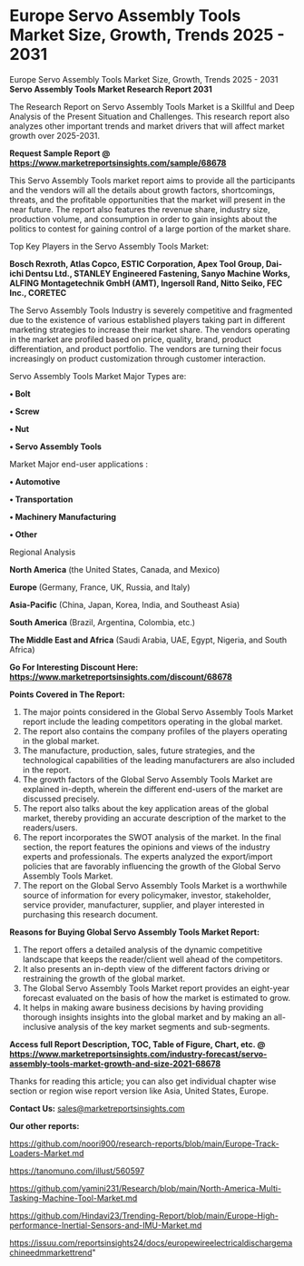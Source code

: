 # Europe Servo Assembly Tools Market Size, Growth, Trends 2025 - 2031
Europe Servo Assembly Tools Market Size, Growth, Trends 2025 - 2031
<strong>Servo Assembly Tools Market Research Report 2031</strong>

The Research Report on Servo Assembly Tools Market is a Skillful and Deep Analysis of the Present Situation and Challenges. This research report also analyzes other important trends and market drivers that will affect market growth over 2025-2031.

<strong>Request Sample Report @ <a href=https://www.marketreportsinsights.com/sample/68678>https://www.marketreportsinsights.com/sample/68678</a></strong>

This Servo Assembly Tools market report aims to provide all the participants and the vendors will all the details about growth factors, shortcomings, threats, and the profitable opportunities that the market will present in the near future. The report also features the revenue share, industry size, production volume, and consumption in order to gain insights about the politics to contest for gaining control of a large portion of the market share.

Top Key Players in the Servo Assembly Tools Market:

<strong>Bosch Rexroth, Atlas Copco, ESTIC Corporation, Apex Tool Group, Dai-ichi Dentsu Ltd., STANLEY Engineered Fastening, Sanyo Machine Works, ALFING Montagetechnik GmbH (AMT), Ingersoll Rand, Nitto Seiko, FEC Inc., CORETEC</strong>

The Servo Assembly Tools Industry is severely competitive and fragmented due to the existence of various established players taking part in different marketing strategies to increase their market share. The vendors operating in the market are profiled based on price, quality, brand, product differentiation, and product portfolio. The vendors are turning their focus increasingly on product customization through customer interaction.

Servo Assembly Tools Market Major Types are:

<strong>• Bolt

• Screw

• Nut

• Servo Assembly Tools</strong>

Market Major end-user applications :

<strong>• Automotive

• Transportation

• Machinery Manufacturing

• Other</strong>

Regional Analysis

</u><strong><b>North America</b></strong> (the United States, Canada, and Mexico)

<strong><b>Europe </b></strong>(Germany, France, UK, Russia, and Italy)

<strong><b>Asia-Pacific</b></strong> (China, Japan, Korea, India, and Southeast Asia)

<strong><b>South America</b></strong> (Brazil, Argentina, Colombia, etc.)

<strong><b>The Middle East and Africa</b></strong> (Saudi Arabia, UAE, Egypt, Nigeria, and South Africa)

<strong>Go For Interesting Discount Here: <a href=https://www.marketreportsinsights.com/discount/68678>https://www.marketreportsinsights.com/discount/68678</a></strong>

<strong>Points Covered in The Report:</strong>
<ol>
  <li>The major points considered in the Global Servo Assembly Tools Market report include the leading competitors operating in the global market.</li>
  <li>The report also contains the company profiles of the players operating in the global market.</li>
  <li>The manufacture, production, sales, future strategies, and the technological capabilities of the leading manufacturers are also included in the report.</li>
  <li>The growth factors of the Global Servo Assembly Tools Market are explained in-depth, wherein the different end-users of the market are discussed precisely.</li>
  <li>The report also talks about the key application areas of the global market, thereby providing an accurate description of the market to the readers/users.</li>
  <li>The report incorporates the SWOT analysis of the market. In the final section, the report features the opinions and views of the industry experts and professionals. The experts analyzed the export/import policies that are favorably influencing the growth of the Global Servo Assembly Tools Market.</li>
  <li>The report on the Global Servo Assembly Tools Market is a worthwhile source of information for every policymaker, investor, stakeholder, service provider, manufacturer, supplier, and player interested in purchasing this research document.</li>
</ol>
<strong>Reasons for Buying Global Servo Assembly Tools Market Report:</strong>

<ol>
  <li>The report offers a detailed analysis of the dynamic competitive landscape that keeps the reader/client well ahead of the competitors.</li>
  <li>It also presents an in-depth view of the different factors driving or restraining the growth of the global market.</li>
  <li>The Global Servo Assembly Tools Market report provides an eight-year forecast evaluated on the basis of how the market is estimated to grow.</li>
  <li>It helps in making aware business decisions by having providing thorough insights insights into the global market and by making an all-inclusive analysis of the key market segments and sub-segments.</li>
</ol>
<strong>Access full Report Description, TOC, Table of Figure, Chart, etc. @ <a href=https://www.marketreportsinsights.com/industry-forecast/servo-assembly-tools-market-growth-and-size-2021-68678>https://www.marketreportsinsights.com/industry-forecast/servo-assembly-tools-market-growth-and-size-2021-68678</a></strong>


Thanks for reading this article; you can also get individual chapter wise section or region wise report version like Asia, United States, Europe.

<strong>Contact Us:</strong>
sales@marketreportsinsights.com

<strong>Our other reports:</strong>

<a href=https://github.com/noori900/research-reports/blob/main/Europe-Track-Loaders-Market.md>https://github.com/noori900/research-reports/blob/main/Europe-Track-Loaders-Market.md</a>

<a href=https://tanomuno.com/illust/560597>https://tanomuno.com/illust/560597</a>

<a href=https://github.com/yamini231/Research/blob/main/North-America-Multi-Tasking-Machine-Tool-Market.md>https://github.com/yamini231/Research/blob/main/North-America-Multi-Tasking-Machine-Tool-Market.md</a>

<a href=https://github.com/Hindavi23/Trending-Report/blob/main/Europe-High-performance-Inertial-Sensors-and-IMU-Market.md>https://github.com/Hindavi23/Trending-Report/blob/main/Europe-High-performance-Inertial-Sensors-and-IMU-Market.md</a>

<a href=https://issuu.com/reportsinsights24/docs/europewireelectricaldischargemachineedmmarkettrend>https://issuu.com/reportsinsights24/docs/europewireelectricaldischargemachineedmmarkettrend</a>"

